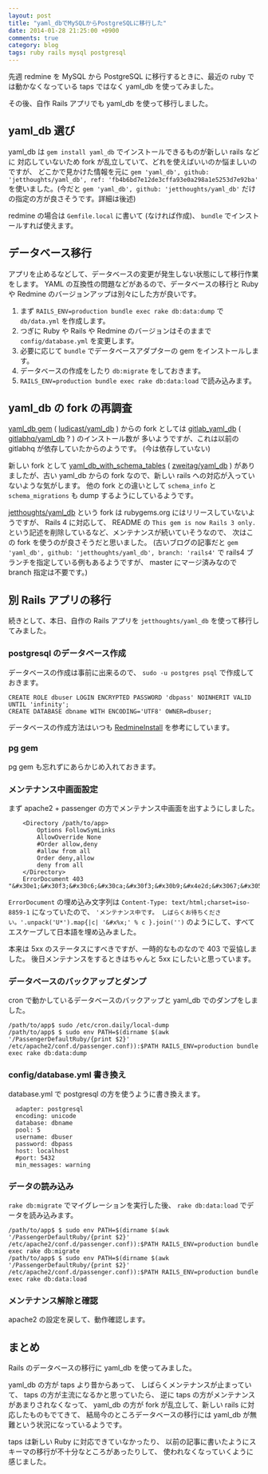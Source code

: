 ```yaml
---
layout: post
title: "yaml_dbでMySQLからPostgreSQLに移行した"
date: 2014-01-28 21:25:00 +0900
comments: true
category: blog
tags: ruby rails mysql postgresql
---
```

先週 redmine を MySQL から PostgreSQL に移行するときに、最近の ruby では動かなくなっている taps ではなく yaml_db を使ってみました。

その後、自作 Rails アプリでも yaml_db を使って移行しました。

<!--more-->

## yaml_db 選び

yaml_db は `gem install yaml_db` でインストールできるものが新しい rails などに
対応していないため fork が乱立していて、どれを使えばいいのか悩ましいのですが、
どこかで見かけた情報を元に
`gem 'yaml_db', github: 'jetthoughts/yaml_db', ref: 'fb4b6bd7e12de3cffa93e0a298a1e5253d7e92ba'`
を使いました。(今だと `gem 'yaml_db', github: 'jetthoughts/yaml_db'` だけの指定の方が良さそうです。詳細は後述)

redmine の場合は `Gemfile.local` に書いて (なければ作成)、
`bundle` でインストールすれば使えます。

## データベース移行

アプリを止めるなどして、データベースの変更が発生しない状態にして移行作業をします。
YAML の互換性の問題などがあるので、データベースの移行と Ruby や Redmine のバージョンアップは別々にした方が良いです。

1. まず `RAILS_ENV=production bundle exec rake db:data:dump` で `db/data.yml` を作成します。
2. つぎに Ruby や Rails や Redmine のバージョンはそのままで `config/database.yml` を変更します。
3. 必要に応じて `bundle` でデータベースアダプターの gem をインストールします。
4. データベースの作成をしたり `db:migrate` をしておきます。
4. `RAILS_ENV=production bundle exec rake db:data:load` で読み込みます。

## yaml_db の fork の再調査

[yaml_db gem](https://rubygems.org/gems/yaml_db) ( [ludicast/yaml_db](https://github.com/ludicast/yaml_db) )
からの fork としては
[gitlab_yaml_db](https://rubygems.org/gems/gitlab_yaml_db) ( [gitlabhq/yaml_db](https://github.com/gitlabhq/yaml_db) ? )
のインストール数が
多いようですが、これは以前の gitlabhq が依存していたからのようです。 (今は依存していない)

新しい fork として
[yaml_db_with_schema_tables](https://rubygems.org/gems/yaml_db_with_schema_tables)
( [zweitag/yaml_db](https://github.com/zweitag/yaml_db) )
がありましたが、古い yaml_db からの fork なので、新しい rails への対応が入っていないような気がします。
他の fork との違いとして `schema_info` と `schema_migrations` も dump するようにしているようです。

[jetthoughts/yaml_db](https://github.com/jetthoughts/yaml_db) という fork は
rubygems.org にはリリースしていないようですが、
Rails 4 に対応して、 README の `This gem is now Rails 3 only.` という記述を削除しているなど、メンテナンスが続いていそうなので、
次はこの fork を使うのが良さそうだと思いました。
(古いブログの記事だと `gem 'yaml_db', github: 'jetthoughts/yaml_db', branch: 'rails4'` で rails4 ブランチを指定している例もあるようですが、 master にマージ済みなので branch 指定は不要です。)

## 別 Rails アプリの移行

続きとして、本日、自作の Rails アプリを `jetthoughts/yaml_db` を使って移行してみました。

### postgresql のデータベース作成

データベースの作成は事前に出来るので、
`sudo -u postgres psql`
で作成しておきます。

```
CREATE ROLE dbuser LOGIN ENCRYPTED PASSWORD 'dbpass' NOINHERIT VALID UNTIL 'infinity';
CREATE DATABASE dbname WITH ENCODING='UTF8' OWNER=dbuser;
```

データベースの作成方法はいつも
[RedmineInstall](http://www.redmine.org/projects/redmine/wiki/RedmineInstall)
を参考にしています。

### pg gem

pg gem も忘れずにあらかじめ入れておきます。

### メンテナンス中画面設定

まず apache2 + passenger の方でメンテナンス中画面を出すようにしました。

```
    <Directory /path/to/app>
        Options FollowSymLinks
        AllowOverride None
        #Order allow,deny
        #allow from all
        Order deny,allow
        deny from all
    </Directory>
    ErrorDocument 403 "&#x30e1;&#x30f3;&#x30c6;&#x30ca;&#x30f3;&#x30b9;&#x4e2d;&#x3067;&#x3059;&#x3002;&#x20;&#x3057;&#x3070;&#x3089;&#x304f;&#x304a;&#x5f85;&#x3061;&#x304f;&#x3060;&#x3055;&#x3044;&#x3002;"
```

`ErrorDocument` の埋め込み文字列は `Content-Type: text/html;charset=iso-8859-1` になっていたので、
`'メンテナンス中です。 しばらくお待ちください。'.unpack('U*').map{|c| '&#x%x;' % c }.join('')`
のようにして、すべてエスケープして日本語を埋め込みました。

本来は 5xx のステータスにすべきですが、一時的なものなので 403 で妥協しました。
後日メンテナンスをするときはちゃんと 5xx にしたいと思っています。

### データベースのバックアップとダンプ

cron で動かしているデータベースのバックアップと yaml_db でのダンプをしました。

```
/path/to/app$ sudo /etc/cron.daily/local-dump
/path/to/app$ $ sudo env PATH=$(dirname $(awk '/PassengerDefaultRuby/{print $2}' /etc/apache2/conf.d/passenger.conf)):$PATH RAILS_ENV=production bundle exec rake db:data:dump
```

### config/database.yml 書き換え

database.yml で postgresql の方を使うように書き換えます。

```
  adapter: postgresql
  encoding: unicode
  database: dbname
  pool: 5
  username: dbuser
  password: dbpass
  host: localhost
  #port: 5432
  min_messages: warning
```

### データの読み込み

`rake db:migrate` でマイグレーションを実行した後、
`rake db:data:load` でデータを読み込みます。

```
/path/to/app$ $ sudo env PATH=$(dirname $(awk '/PassengerDefaultRuby/{print $2}' /etc/apache2/conf.d/passenger.conf)):$PATH RAILS_ENV=production bundle exec rake db:migrate
/path/to/app$ $ sudo env PATH=$(dirname $(awk '/PassengerDefaultRuby/{print $2}' /etc/apache2/conf.d/passenger.conf)):$PATH RAILS_ENV=production bundle exec rake db:data:load
```

### メンテナンス解除と確認

apache2 の設定を戻して、動作確認します。

## まとめ

Rails のデータベースの移行に yaml_db を使ってみました。

yaml_db の方が taps より昔からあって、
しばらくメンテナンスが止まっていて、
taps の方が主流になるかと思っていたら、
逆に taps の方がメンテナンスがあまりされなくなって、
yaml_db の方が fork が乱立して、新しい rails に対応したものもでてきて、
結局今のところデータベースの移行には yaml_db が無難という状況になっているようです。

taps は新しい Ruby に対応できていなかったり、
以前の記事に書いたようにスキーマの移行が不十分なところがあったりして、
使われなくなっていくように感じました。
